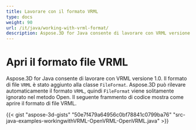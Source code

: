 ```yaml
---
title: Lavorare con il formato VRML
type: docs
weight: 90
url: /it/java/working-with-vrml-format/
description: Aspose.3D for Java consente di lavorare con VRML versione 1.0. Il formato di file VRML è stato aggiunto alla classe FileFormat. Aspose.3D può rilevare automaticamente il formato VRML, quindi il FileFormat viene solitamente ignorato nel metodo Open.
---
```

#  **Apri il formato file VRML**
Aspose.3D for Java consente di lavorare con VRML versione 1.0. Il formato di file `VRML` è stato aggiunto alla classe `FileFormat`. Aspose.3D può rilevare automaticamente il formato `VRML`, quindi `FileFormat` viene solitamente ignorato nel metodo Open. Il seguente frammento di codice mostra come aprire il formato di file VRML.

{{< gist "aspose-3d-gists" "50e7f479a64956c0bf78841c0799ba76" "src-java-examples-workingwithVRML-OpenVRML-OpenVRML.java" >}}
